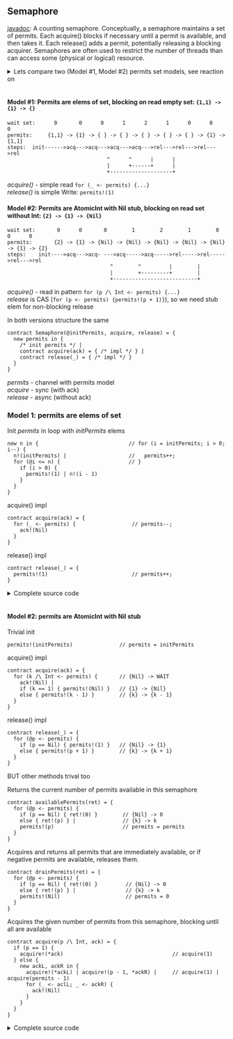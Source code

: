 ## Semaphore

[javadoc](https://docs.oracle.com/javase/9/docs/api/java/util/concurrent/Semaphore.html): A counting semaphore. Conceptually, a semaphore maintains a set of permits. Each acquire() blocks if necessary until a permit is available, and then takes it. Each release() adds a permit, potentially releasing a blocking acquirer. Semaphores are often used to restrict the number of threads than can access some (physical or logical) resource.

<details><summary>Lets compare two (Model #1, Model #2) permits set models, see reaction on</summary>
<p>
  
```
           | ack -> |    | -> rel
           | ack -> |    | -> rel
init(2) -> |        | -> |
           | ack -> |    | -> rel
           | ack -> |    | -> rel
```
```
new acq, rel in
  Semaphore(2, acq, rel) |                                // init
  new ack0, ack1, ack2, ack3 in {
    acq!(ack0) | acq!(ack1) | acq!(ack2) | acq!(ack3) |   // ack | ack | ack | ack
    for (_ <- ack0 ;_ <- ack1 ;_ <- ack2 ;_ <- ack3) {
      rel!(Nil) | rel!(Nil) | rel!(Nil) | rel!(Nil)       // rel | rel | rel | rel
    }
  }
}
```
</p>
</details><br/>

#### Model #1: Permits are elems of set, blocking on read empty set: ```{1,1} -> {1} -> {}```
```
wait set:      0       0      0      1      2      1      0      0       0 
permits:     {1,1} -> {1} -> { } -> { } -> { } -> { } -> { } -> {1} -> {1,1}
steps:  init------>acq--->acq--->acq--->acq--->rel--->rel--->rel--->rel
                                ^      ^      |      |
                                |      +------+      |
                                +--------------------+                                 
```
*acquire()* - simple read ```for (_ <- permits) {...}```  
*release()* is simple Write: ```permits!(1)```

#### Model #2: Permits are AtomicInt with Nil stub, blocking on read set without Int: ```{2} -> {1} -> {Nil}```
```
wait set:       0      0       0        1        2        1        0       0      0   
permits:       {2} -> {1} -> {Nil} -> {Nil} -> {Nil} -> {Nil} -> {Nil} -> {1} -> {2} 
steps:    init---->acq--->acq- --->acq----->acq----->rel----->rel----->rel--->rel
                                 ^        ^         |        |
                                 |        +---------+        |
                                 +---------------------------+                                 
```
*acquire()* - read in pattern ```for (p /\ Int <- permits) {...}```  
*release* is CAS (```for (p <- permits) {permits!(p + 1)}```), so we need stub elem for non-blocking release  

In both versions structure the same
```
contract Semaphore(@initPermits, acquire, release) = {
  new permits in {
    /* init permits */ |              
    contract acquire(ack) = { /* impl */ } |      
    contract release(_) = { /* impl */ } 
  }
} 
```  
*permits* - channel with permits model  
*acquire* - sync (with ack)    
*release* - async (without ack)    


### Model 1: permits are elems of set

Init *permits* in loop with *initPermits* elems
```
new n in {                             // for (i = initPermits; i > 0; i--) {
  n!(initPermits) |                    //   permits++;     
  for (@i <= n) {                      // }
    if (i > 0) {                 
      permits!(1) | n!(i - 1)    
    }                            
  }                              
}                                
```

acquire() impl
```
contract acquire(ack) = {
  for (_ <- permits) {                  // permits--;
    ack!(Nil) 
  }      
}
```

release() impl
```
contract release(_) = {
  permits!(1)                           // permits++;
} 
```

<details><summary>Сomplete source code</summary>
<p>
  
```
new Semaphore in {
  contract Semaphore(@initPermits, acquire, release) = {
    new permits in {
      new n in {
        n!(initPermits) |
        for (@i <= n) {
          if (i > 0) {
            permits!(1) | n!(i - 1)
          }
        }
      } |        
      
      contract acquire(ack) = {
        for (_ <- permits) { acquire!(Nil) }
      } |
      
      contract release(_) = {
        permits!(1)
      } 
    }
   } |
   
   new acquire, release in {
     Semaphore!(3, *acquire, *release) |
     
     new ack0, ack1 in {
       acquire!(*ack0) | acquire!(*ack1) | for (_ <- ack0; _ <- ack1) {
         stdout!("I acquire 2 permits (A)!") | release!(Nil) | release!(Nil)
       }
     } |
     
     new ack0, ack1 in {
       acquire!(*ack0) | acquire!(*ack1) | for (_ <- ack0; _ <- ack1) {
         stdout!("I acquire 2 permits (B)!") | release!(Nil) | release!(Nil)
       }
     }     
   }
}
```
</p>
</details><br/>

#### Model #2: permits are AtomicInt with Nil stub

Trivial init
```
permits!(initPermits)               // permits = initPermits
```

acquire() impl
```
contract acquire(ack) = {           
  for (k /\ Int <- permits) {       // {Nil} -> WAIT
    ack!(Nil) |
    if (k == 1) { permits!(Nil) }   // {1} -> {Nil}
    else { permits!(k - 1) }        // {k} -> {k - 1}
  }
} 
```

release() impl
```
contract release(_) = {
  for (@p <- permits) {
    if (p == Nil) { permits!(1) }   // {Nil} -> {1}
    else { permits!(p + 1) }        // {k} -> {k + 1}
  }
}
```

BUT other methods trival too

Returns the current number of permits available in this semaphore
```
contract availablePermits(ret) = {
  for (@p <- permits) {
    if (p == Nil) { ret!(0) }        // {Nil} -> 0
    else { ret!(p) } |               // {k} -> k
    permits!(p)                      // permits = permits
  }
} 
```      

Acquires and returns all permits that are immediately available, or if negative permits are available, releases them.
```
contract drainPermits(ret) = {
  for (@p <- permits) {
    if (p == Nil) { ret!(0) }         // {Nil} -> 0
    else { ret!(p) } |                // {k} -> k
    permits!(Nil)                     // permits = 0
  }
}
```

Acquires the given number of permits from this semaphore, blocking until all are available
```
contract acquire(p /\ Int, ack) = {
  if (p == 1) {
    acquire!(*ack)                                   // acquire(1)
  } else {
    new ackL, ackR in {
      acquire!(*ackL) | acquire!(p - 1, *ackR) |     // acquire(1) | acquire(permits - 1)
      for (_ <- aclL; _ <- ackR) {
        ack!(Nil)
      }                      
    }
  }            
}
```

<details><summary>Сomplete source code</summary>
<p>
  
```
new Semaphore in {
  contract Semaphore(@initPermits, acquire, release) = {
    new permits in {
      permits!(initPermits) |        
      
      // Acquires a permit from this semaphore, blocking until one is available
      contract acquire(ack) = {
        for (@(p /\ Int) <- permits) { 
          ack!(Nil) |
          if (p == 1) { permits!(Nil) }
          else { permits!(p - 1) }
        }
      } |

      // Returns the current number of permits available in this semaphore
      contract availablePermits(ret) = {
        for (@p <- permits) {
          if (p == Nil) { ret!(0) }
          else { ret!(p) } |
          permits!(p)
        }
      } |
      
      // Acquires and returns all permits that are immediately available, or if negative permits are available, releases them.
      contract drainPermits(ret) = {
        for (@p <- permits) {
          if (p == Nil) { ret!(0) }
          else { ret!(p) } |
          permits!(Nil)
        }
      } |

      // Acquires the given number of permits from this semaphore, blocking until all are available
      contract acquire(p /\ Int, ack) = {
        if (p == 1) {
          acquire!(*ack)
        } else {
          new ackL, ackR in {
            acquire!(*ackL) | acquire!(p - 1, *ackR) | 
            for (_ <- aclL; _ <- ackR) {
              ack!(Nil)
            }                      
          }
        }
      } |

      // Releases a permit, returning it to the semaphore.
      contract release(_) = {
        for (@p <- permits) {
          if (p == Nil) { permits!(1) }
          else { permits!(p + 1) }
        }
      } 
    }
   } |
   
   new acquire, release in {
     Semaphore!(3, *acquire, *release) |
     
     new ack0, ack1 in {
       acquire!(*ack0) | acquire!(*ack1) | for (_ <- ack0; _ <- ack1) {
         stdout!("I acquire 2 permits (A)!") | release!(Nil) | release!(Nil)
       }
     } |
     
     new ack0, ack1 in {
       acquire!(*ack0) | acquire!(*ack1) | for (_ <- ack0; _ <- ack1) {
         stdout!("I acquire 2 permits (B)!") | release!(Nil) | release!(Nil)
       }
     }     
   }
}
```
</p>
</details><br/>
